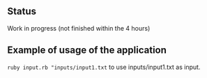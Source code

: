 ## Status

Work in progress (not finished within the 4 hours)

## Example of usage of the application

```ruby input.rb "inputs/input1.txt``` to use inputs/input1.txt as input.
